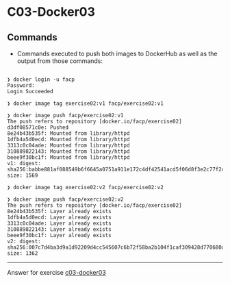 # C03-Docker03

## Commands
- Commands executed to push both images to DockerHub as well as the output from those commands:
```

❯ docker login -u facp    
Password: 
Login Succeeded

❯ docker image tag exercise02:v1 facp/exercise02:v1

❯ docker image push facp/exercise02:v1             
The push refers to repository [docker.io/facp/exercise02]
d3df08571c0e: Pushed 
8e24b43b535f: Mounted from library/httpd 
1dfb4a5d0ecd: Mounted from library/httpd 
3313c0c04ade: Mounted from library/httpd 
310889822143: Mounted from library/httpd 
beee9f30bc1f: Mounted from library/httpd 
v1: digest: sha256:babbe881af088549b6f6645a0751a911e172c4df42541acd5f06d8f3e2c77f2c size: 1569

❯ docker image tag exercise02:v2 facp/exercise02:v2

❯ docker image push facp/exercise02:v2             
The push refers to repository [docker.io/facp/exercise02]
8e24b43b535f: Layer already exists 
1dfb4a5d0ecd: Layer already exists 
3313c0c04ade: Layer already exists 
310889822143: Layer already exists 
beee9f30bc1f: Layer already exists 
v2: digest: sha256:007c7d4ba3d9a1d92209d4cc545607c6b72f58ba2b104f1caf309428d770680a size: 1362

```

***
Answer for exercise [c03-docker03](https://github.com/devopsacademyau/academy/blob/af3225a3436f263164e8daebc6bbd1ef3122b900/classes/03class/exercises/c03-docker03/README.md)
